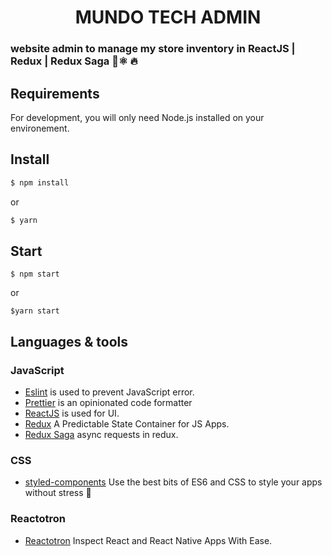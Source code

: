 <h1 align='center'> MUNDO TECH ADMIN  </h1>

### website admin to manage my store inventory in ReactJS | Redux | Redux Saga 💜⚛ 🔥

## Requirements

For development, you will only need Node.js installed on your environement.

## Install

```sh
$ npm install
```
or
```sh
$ yarn
```

## Start

    $ npm start

or

    $yarn start


## Languages & tools


### JavaScript

- [Eslint](https://eslint.org/) is used to prevent JavaScript error.
- [Prettier](https://prettier.io/docs/en/index.html) is an opinionated code formatter 
- [ReactJS](https://github.com/facebook/react) is used for UI.
- [Redux](https://redux.js.org) A Predictable State Container for JS Apps.
- [Redux Saga](https://redux-saga.js.org/) async requests in redux.

### CSS

- [styled-components](https://styled-components.com/) Use the best bits of ES6 and CSS to style your apps without stress 💅

### Reactotron
- [Reactotron](https://infinite.red/reactotron) Inspect React and React Native Apps With Ease.


